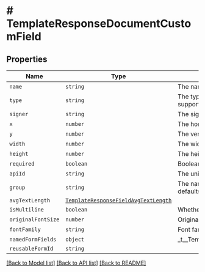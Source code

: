 # # TemplateResponseDocumentCustomField



## Properties

Name | Type | Description | Notes
------------ | ------------- | ------------- | -------------
| `name` | ```string``` |  The name of the Custom Field.  |  |
| `type` | ```string``` |  The type of this Custom Field. Only `text` and `checkbox` are currently supported.  |  |
| `signer` | ```string``` |  The signer of the Custom Field.  |  |
| `x` | ```number``` |  The horizontal offset in pixels for this form field.  |  |
| `y` | ```number``` |  The vertical offset in pixels for this form field.  |  |
| `width` | ```number``` |  The width in pixels of this form field.  |  |
| `height` | ```number``` |  The height in pixels of this form field.  |  |
| `required` | ```boolean``` |  Boolean showing whether or not this field is required.  |  |
| `apiId` | ```string``` |  The unique ID for this field.  |  |
| `group` | ```string``` |  The name of the group this field is in. If this field is not a group, this defaults to `null`.  |  |
| `avgTextLength` | [```TemplateResponseFieldAvgTextLength```](TemplateResponseFieldAvgTextLength.md) |    |  |
| `isMultiline` | ```boolean``` |  Whether this form field is multiline text.  |  |
| `originalFontSize` | ```number``` |  Original font size used in this form field&#39;s text.  |  |
| `fontFamily` | ```string``` |  Font family used in this form field&#39;s text.  |  |
| `namedFormFields` | ```object``` |  _t__TemplateResponseDocumentCustomField::NAMED_FORM_FIELDS  |  |
| `reusableFormId` | ```string``` |    |  |

[[Back to Model list]](../../README.md#models) [[Back to API list]](../../README.md#endpoints) [[Back to README]](../../README.md)
